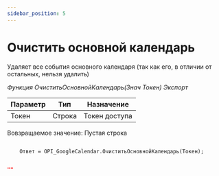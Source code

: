 ```yaml
---
sidebar_position: 5
---
```


# Очистить основной календарь
Удаляет все события основного календаря (так как его, в отличии от остальных, нельзя удалить)

*Функция ОчиститьОсновнойКалендарь(Знач Токен) Экспорт*

  | Параметр | Тип | Назначение |
  |-|-|-|
  | Токен | Строка | Токен доступа |
  
  Вовзращаемое значение: Пустая строка

```bsl title="Пример кода"
			
    Ответ = OPI_GoogleCalendar.ОчиститьОсновнойКалендарь(Токен); 

```

```json title="Результат"

""

```
